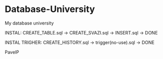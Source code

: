 # Database-University
My database university

INSTAL: CREATE_TABLE.sql -> CREATE_SVAZI.sql -> INSERT.sql -> DONE 	




INSTAL TRIGHER: CREATE_HISTORY.sql -> trigger(no-use).sql -> DONE			


PavelP
